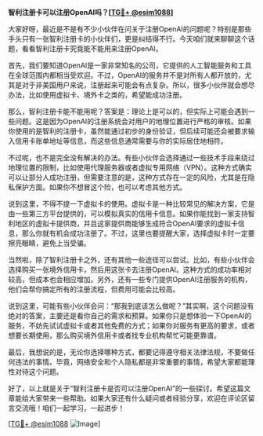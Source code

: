 **智利注册卡可以注册OpenAI吗？[[TG💪+ @esim1088](https://t.me/s/esim1088)]**

大家好呀，最近是不是有不少小伙伴在问关于注册OpenAI的问题呢？特别是那些手头只有一张智利注册卡的小伙伴们，更是纠结得不行。今天咱们就来聊聊这个话题，看看智利注册卡究竟能不能用来注册OpenAI。

首先，我们要知道OpenAI是一家非常知名的公司，它提供的人工智能服务和工具在全球范围内都相当受欢迎。不过，OpenAI的服务并不是对所有人都开放的，尤其是对于非美国用户来说，注册起来可能会有点复杂。所以，很多小伙伴就会想尽办法，比如使用虚拟卡、境外卡之类的，希望能成功注册。

那么，智利注册卡能不能用呢？答案是：理论上是可以的，但实际上可能会遇到一些问题。这是因为OpenAI的注册系统会对用户的地理位置进行严格的审核。如果你使用的是智利的注册卡，虽然能通过初步的身份验证，但后续可能还会被要求输入信用卡账单地址等信息，而这些信息通常需要与你的实际居住地相符。

不过呢，也不是完全没有解决的办法。有些小伙伴会选择通过一些技术手段来绕过地理位置的限制，比如使用代理服务器或者虚拟专用网络（VPN）。这种方式确实可以让部分人成功注册，但需要注意的是，这种方式存在一定的风险，尤其是在隐私保护方面。如果你不想冒这个险，也可以考虑其他方式。

说到这里，不得不提一下虚拟卡的使用。虚拟卡是一种比较常见的解决方案，它是由一些第三方平台提供的，可以模拟真实的信用卡信息。如果你能找到一家支持智利地区的虚拟卡提供商，并且这家提供商能够生成符合OpenAI要求的虚拟卡信息，那么你就有机会成功注册了。不过，这里也要提醒大家，选择虚拟卡时一定要擦亮眼睛，避免上当受骗。

当然啦，除了智利注册卡之外，还有其他一些途径可以尝试。比如，有些小伙伴会选择购买一张境外信用卡，然后用这张卡去注册OpenAI。这种方式的成功率相对较高，但成本也会相应增加。另外，还有一些专门提供OpenAI注册服务的机构，他们会帮你搞定所有的注册流程，但费用可能会比较高。

说到这里，可能有些小伙伴会问：“那我到底该怎么做呢？”其实啊，这个问题没有绝对的答案，主要还是看你自己的需求和预算。如果你只是想体验一下OpenAI的服务，不妨先试试虚拟卡或者其他免费的方式；如果你对服务有更高的要求，或者想要长期使用，那么购买境外信用卡或者找专业机构帮忙可能更靠谱。

最后，我想说的是，无论你选择哪种方式，都要记得遵守相关法律法规，不要做任何违法的事情。毕竟，网络安全和个人隐私都是非常重要的事情，希望大家都能理性对待这个问题。

好了，以上就是关于“智利注册卡是否可以注册OpenAI”的一些探讨。希望这篇文章能给大家带来一些帮助。如果大家还有什么疑问或者经验分享，欢迎在评论区留言交流哦！咱们一起学习，一起进步！

[[TG💪+ @esim1088](https://t.me/s/esim1088) ![Image](https://i.postimg.cc/4NQfJmqS/Snipaste-2025-05-13-00-14-12.png)]